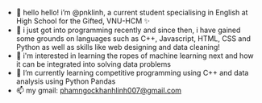 - 👋 hello hello! i’m @pnklinh, a current student specialising in English at High School for the Gifted, VNU-HCM ✨
- 👀 i just got into programming recently and since then, i have gained some grounds on languages such as C++, Javascript, HTML, CSS and Python as well as skills like web designing and data cleaning!
- 🤩 i'm interested in learning the ropes of machine learning next and how it can be integrated into solving data problems
- 🌱 I’m currently learning competitive programming using C++ and data analysis using Python Pandas
- 📫 my gmail: phamngockhanhlinh007@gmail.com

<!---
pnklinh/pnklinh is a ✨ special  repository because its `README.md` (this file) appears on your GitHub profile.
You can click the Preview link to take a look at your changes.
--->
